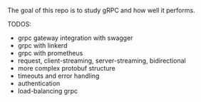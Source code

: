 The goal of this repo is to study gRPC and how well it performs.


TODOS:

+ grpc gateway integration with swagger
+ grpc with linkerd
+ grpc with prometheus
+ request, client-streaming, server-streaming, bidirectional
+ more complex protobuf structure
+ timeouts and error handling
+ authentication
+ load-balancing grpc
